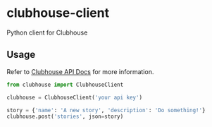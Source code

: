 # clubhouse-client
Python client for Clubhouse

## Usage

Refer to [Clubhouse API Docs](https://clubhouse.io/api/rest/v2/) for more information.

```python
from clubhouse import ClubhouseClient

clubhouse = ClubhouseClient('your api key')

story = {'name': 'A new story', 'description': 'Do something!'}
clubhouse.post('stories', json=story)
```
